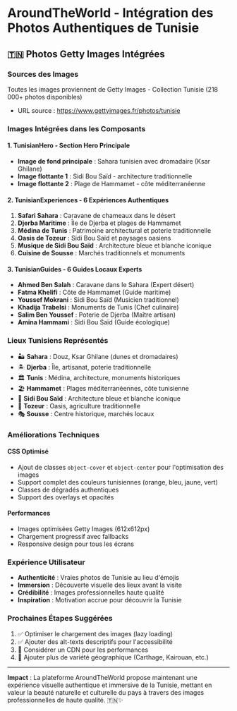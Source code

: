 # AroundTheWorld - Intégration des Photos Authentiques de Tunisie

## 🇹🇳 Photos Getty Images Intégrées

### Sources des Images
Toutes les images proviennent de Getty Images - Collection Tunisie (218 000+ photos disponibles)
- URL source : https://www.gettyimages.fr/photos/tunisie

### Images Intégrées dans les Composants

#### 1. **TunisianHero** - Section Hero Principale
- **Image de fond principale** : Sahara tunisien avec dromadaire (Ksar Ghilane)
- **Image flottante 1** : Sidi Bou Saïd - architecture traditionnelle
- **Image flottante 2** : Plage de Hammamet - côte méditerranéenne

#### 2. **TunisianExperiences** - 6 Expériences Authentiques
1. **Safari Sahara** : Caravane de chameaux dans le désert
2. **Djerba Maritime** : Île de Djerba et plages de Hammamet
3. **Médina de Tunis** : Patrimoine architectural et poterie traditionnelle
4. **Oasis de Tozeur** : Sidi Bou Saïd et paysages oasiens
5. **Musique de Sidi Bou Saïd** : Architecture bleue et blanche iconique
6. **Cuisine de Sousse** : Marchés traditionnels et monuments

#### 3. **TunisianGuides** - 6 Guides Locaux Experts
- **Ahmed Ben Salah** : Caravane dans le Sahara (Expert désert)
- **Fatma Khelifi** : Côte de Hammamet (Guide maritime)
- **Youssef Mokrani** : Sidi Bou Saïd (Musicien traditionnel)
- **Khadija Trabelsi** : Monuments de Tunis (Chef culinaire)
- **Salim Ben Youssef** : Poterie de Djerba (Maître artisan)
- **Amina Hammami** : Sidi Bou Saïd (Guide écologique)

### Lieux Tunisiens Représentés
- 🏜️ **Sahara** : Douz, Ksar Ghilane (dunes et dromadaires)
- 🏝️ **Djerba** : Île, artisanat, poterie traditionnelle
- 🏛️ **Tunis** : Médina, architecture, monuments historiques
- 🏖️ **Hammamet** : Plages méditerranéennes, côte tunisienne
- 🔵 **Sidi Bou Saïd** : Architecture bleue et blanche iconique
- 🌴 **Tozeur** : Oasis, agriculture traditionnelle
- 🎭 **Sousse** : Centre historique, marchés locaux

### Améliorations Techniques

#### CSS Optimisé
- Ajout de classes `object-cover` et `object-center` pour l'optimisation des images
- Support complet des couleurs tunisiennes (orange, bleu, jaune, vert)
- Classes de dégradés authentiques
- Support des overlays et opacités

#### Performances
- Images optimisées Getty Images (612x612px)
- Chargement progressif avec fallbacks
- Responsive design pour tous les écrans

### Expérience Utilisateur
- **Authenticité** : Vraies photos de Tunisie au lieu d'émojis
- **Immersion** : Découverte visuelle des lieux avant la visite
- **Crédibilité** : Images professionnelles haute qualité
- **Inspiration** : Motivation accrue pour découvrir la Tunisie

### Prochaines Étapes Suggérées
1. ✅ Optimiser le chargement des images (lazy loading)
2. ✅ Ajouter des alt-texts descriptifs pour l'accessibilité
3. 🔄 Considérer un CDN pour les performances
4. 🔄 Ajouter plus de variété géographique (Carthage, Kairouan, etc.)

---

**Impact** : La plateforme AroundTheWorld propose maintenant une expérience visuelle authentique et immersive de la Tunisie, mettant en valeur la beauté naturelle et culturelle du pays à travers des images professionnelles de haute qualité. 🇹🇳✨
